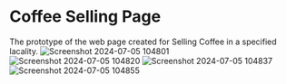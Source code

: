 # Coffee Selling Page

The prototype of the web page created for Selling Coffee in a specified lacality.
![Screenshot 2024-07-05 104801](https://github.com/Lets-Code-4U/coffee-project/assets/156336567/c67191f7-e044-4c9d-9cc0-b9b78f5bda6c)
![Screenshot 2024-07-05 104820](https://github.com/Lets-Code-4U/coffee-project/assets/156336567/64ee663f-d771-4e44-a9ed-46687fa867ff)
![Screenshot 2024-07-05 104837](https://github.com/Lets-Code-4U/coffee-project/assets/156336567/157f1f5a-7092-43d7-a6f4-65d63694352c)
![Screenshot 2024-07-05 104855](https://github.com/Lets-Code-4U/coffee-project/assets/156336567/5adf8f9e-ee15-4329-9b36-882a6c8276e0)
